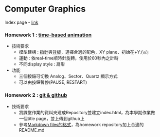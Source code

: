 # Computer Graphics


Index page - [link](https://bevis00.github.io/ComputerGraphics/index.html)


### Homework 1 : [time-based animation](https://bevis00.github.io/ComputerGraphics/hw1.html)
- 技術要求
  - 模型建構 : [指針](https://i.imgur.com/1ASPrjI.png)與[背板](https://i.imgur.com/EsHmKKz.png)，選擇合適的配色，XY plane、初始在+Y方向
  - 運動 : 依real-time順時針旋轉，使用於60秒內之計時
  - 不同display style : 扇形
- 功能
  - 三個按鈕可切換 Analog、Sector、Quartz 顯示方式
  - 可以由按鈕暫停(PAUSE, RESTART)


### Homework 2 : [git & github](https://github.com/bevis00/ComputerGraphics)
- 技術要求
  - 將課堂作業的資料夾建成Repository並建立index.html，為本學期作業做一個title page，並上傳到github上
  - 參考[Markdown files的格式](https://help.github.com/articles/basic-writing-and-formatting-syntax/)，為homework repository加上合適的README.md